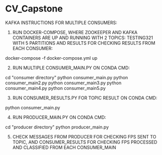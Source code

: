 # CV_Capstone
KAFKA INSTRUCTIONS FOR MULTIPLE CONSUMERS:

1) RUN DOCKER-COMPOSE, WHERE ZOOKEEPER AND KAFKA CONTAINERS ARE UP AND RUNNING WITH 2 TOPICS: TESTING321 WITH 5 PARTITIONS AND RESULTS FOR CHECKING RESULTS FROM EACH CONSUMER:

docker-compose -f docker-compose.yml  up

2) RUN MULTIPLE CONSUMER_MAIN.PY ON CONDA CMD:

cd "consumer directory"
python consumer_main.py
python consumer_main2.py
python consumer_main3.py
python consumer_main4.py
python consumer_main5.py

3) RUN CONSUMER_RESULTS.PY FOR TOPIC RESULT ON CONDA CMD:

python consumer_main.py

4) RUN PRODUCER_MAIN.PY ON CONDA CMD:

cd "producer directory"
python producer_main.py

5) CHECK MESSAGES FROM PRODUCER FOR CHECKING FPS SENT TO TOPIC, AND CONSUMER_RESULTS FOR CHECKING FPS PROCESSED AND CLASSIFIED FROM EACH CONSUMER_MAIN
